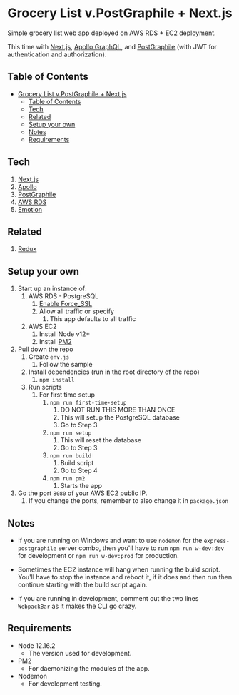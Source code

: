 # Grocery List v.PostGraphile + Next.js

Simple grocery list web app deployed on AWS RDS + EC2 deployment.

This time with [Next.js](https://nextjs.org), [Apollo GraphQL](https://www.apollographql.com), and [PostGraphile](https://www.graphile.org/postgraphile) (with JWT for authentication and authorization).

## Table of Contents

- [Grocery List v.PostGraphile + Next.js](#grocery-list-vpostgraphile--nextjs)
  - [Table of Contents](#table-of-contents)
  - [Tech](#tech)
  - [Related](#related)
  - [Setup your own](#setup-your-own)
  - [Notes](#notes)
  - [Requirements](#requirements)

## Tech

1. [Next.js](https://github.com/zeit/next.js/tree/canary/examples/api-routes-apollo-server-and-client)
2. [Apollo](https://www.apollographql.com)
3. [PostGraphile](https://www.graphile.org/postgraphile)
4. [AWS RDS](https://aws.amazon.com/rds)
5. [Emotion](https://emotion.sh/docs/introduction)

## Related

1. [Redux](https://github.com/xreic/grocerylist/tree/redux)

## Setup your own

1. Start up an instance of:
   1. AWS RDS - PostgreSQL
      1. [Enable Force_SSL](https://stackoverflow.com/questions/35247347/point-heroku-application-to-aws-rds-database)
      2. Allow all traffic or specify
         1. This app defaults to all traffic
   2. AWS EC2
      1. Install Node v12+
      2. Install [PM2](https://github.com/Unitech/pm2)
2. Pull down the repo
   1. Create `env.js`
      1. Follow the sample
   2. Install dependencies (run in the root directory of the repo)
      1. `npm install`
   3. Run scripts
      1. For first time setup
         1. `npm run first-time-setup`
            1. DO NOT RUN THIS MORE THAN ONCE
            2. This will setup the PostgreSQL database
            3. Go to Step 3
         2. `npm run setup`
            1. This will reset the database
            2. Go to Step 3
         3. `npm run build`
            1. Build script
            2. Go to Step 4
         4. `npm run pm2`
            1. Starts the app
3. Go the port `8080` of your AWS EC2 public IP.
   1. If you change the ports, remember to also change it in `package.json`

## Notes

- If you are running on Windows and want to use `nodemon` for the `express-postgraphile` server combo, then you'll have to run `npm run w-dev:dev` for development or `npm run w-dev:prod` for production.

- Sometimes the EC2 instance will hang when running the build script. You'll have to stop the instance and reboot it, if it does and then run then continue starting with the build script again.

- If you are running in development, comment out the two lines `WebpackBar` as it makes the CLI go crazy.

## Requirements

- Node 12.16.2
  - The version used for development.
- PM2
  - For daemonizing the modules of the app.
- Nodemon
  - For development testing.
